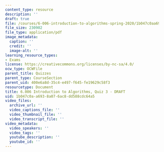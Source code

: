 ```yaml
---
content_type: resource
description: ''
draft: true
file: /courses/6-006-introduction-to-algorithms-spring-2020/1b047c0aa6938a076ac8dd588cdc64a5_MIT6_006S20_q3.pdf
file_size: 230902
file_type: application/pdf
image_metadata:
  caption: ''
  credit: ''
  image-alt: ''
learning_resource_types:
- Exams
license: https://creativecommons.org/licenses/by-nc-sa/4.0/
ocw_type: OCWFile
parent_title: Quizzes
parent_type: CourseSection
parent_uid: 400e6a8d-35c4-e497-f645-fe19629c58f3
resourcetype: Document
title: 6.006 Introduction to Algorithms, Quiz 3 - DRAFT
uid: 1b047c0a-a693-8a07-6ac8-dd588cdc64a5
video_files:
  archive_url: ''
  video_captions_file: ''
  video_thumbnail_file: ''
  video_transcript_file: ''
video_metadata:
  video_speakers: ''
  video_tags: ''
  youtube_description: ''
  youtube_id: ''
---
```

